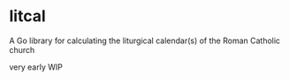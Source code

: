 # litcal
A Go library for calculating the liturgical calendar(s) of the Roman Catholic church

very early WIP
